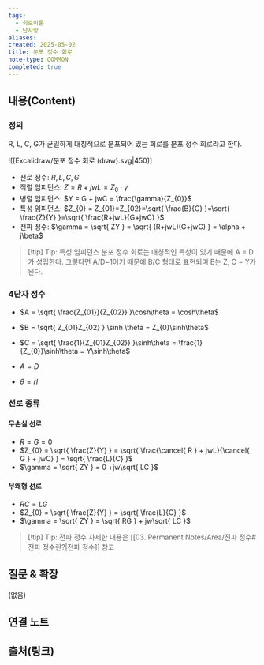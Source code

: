 ```yaml
---
tags:
  - 회로이론
  - 단자망
aliases: 
created: 2025-05-02
title: 분포 정수 회로
note-type: COMMON
completed: true
---
```


## 내용(Content)

### 정의

R, L, C, G가 균일하게 대칭적으로 분포되어 있는 회로를 분포 정수 회로라고 한다.

![[Excalidraw/분포 정수 회로 (draw).svg|450]]

- 선로 정수: $R,L,C,G$
- 직렬 임피던스: $Z = R + jwL = Z_{0}\cdot \gamma$ 
- 병렬 임피던스: $Y = G + jwC = \frac{\gamma}{Z_{0}}$
- 특성 임피던스: $Z_{0} = Z_{01}=Z_{02}=\sqrt{ \frac{B}{C} }=\sqrt{ \frac{Z}{Y} }=\sqrt{ \frac{R+jwL}{G+jwC} }$
- 전파 정수: $\gamma = \sqrt{ ZY } = \sqrt{ (R+jwL)(G+jwC) } = \alpha + j\beta$

>[!tip] Tip: 특성 임피던스
>분포 정수 회로는 대칭적인 특성이 있기 때문에 A = D가 성립한다. 그렇다면 A/D=1이기 때문에 B/C 형태로 표현되며 B는 Z, C = Y가 된다.

### 4단자 정수

- $A = \sqrt{ \frac{Z_{01}}{Z_{02}} }\cosh\theta = \cosh\theta$
- $B = \sqrt{ Z_{01}Z_{02} } \sinh \theta = Z_{0}\sinh\theta$
- $C = \sqrt{ \frac{1}{Z_{01}Z_{02}} }\sinh\theta = \frac{1}{Z_{0}}\sinh\theta = Y\sinh\theta$
- $A = D$

- $\theta = rl$

### 선로 종류

#### 무손실 선로

- $R = G = 0$
- $Z_{0} = \sqrt{ \frac{Z}{Y} } = \sqrt{ \frac{\cancel{ R } + jwL}{\cancel{ G } + jwC} } = \sqrt{ \frac{L}{C} }$
- $\gamma = \sqrt{ ZY } = 0 +jw\sqrt{ LC }$

#### 무왜형 선로

- $RC = LG$
- $Z_{0} = \sqrt{ \frac{Z}{Y} } = \sqrt{ \frac{L}{C} }$ 
- $\gamma = \sqrt{ ZY } = \sqrt{ RG } + jw\sqrt{ LC }$

>[!tip] Tip: 전파 정수
>자세한 내용은 [[03. Permanent Notes/Area/전파 정수#전파 정수란?|전파 정수]] 참고


## 질문 & 확장

(없음)

## 연결 노트

## 출처(링크)

